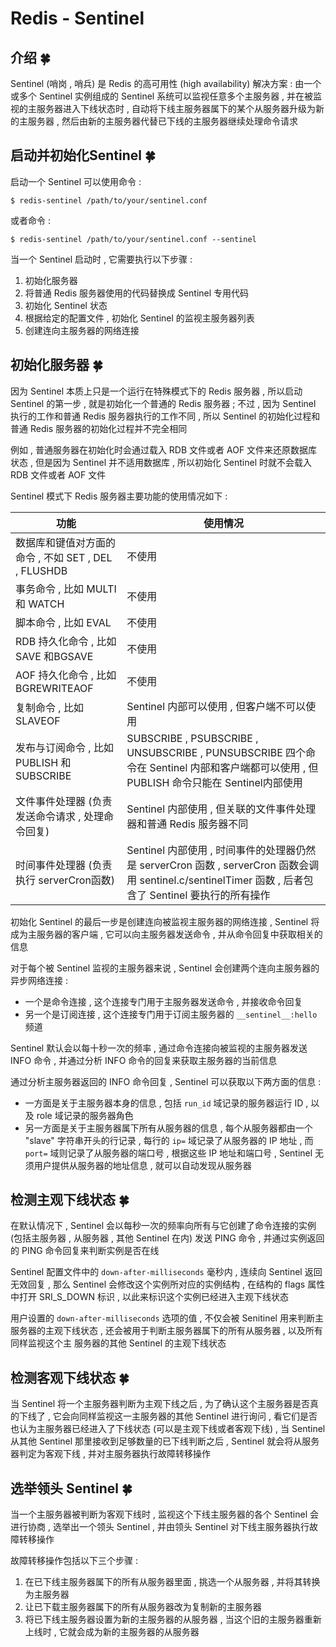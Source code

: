 # Redis - Sentinel

## 介绍  🍀

Sentinel (哨岗 , 哨兵) 是 Redis 的高可用性 (high availability) 解决方案 : 由一个或多个 Sentinel 实例组成的 Sentinel 系统可以监视任意多个主服务器 , 并在被监视的主服务器进入下线状态时 , 自动将下线主服务器属下的某个从服务器升级为新的主服务器 , 然后由新的主服务器代替已下线的主服务器继续处理命令请求

## 启动并初始化Sentinel  🍀

启动一个 Sentinel 可以使用命令 : 

```shell
$ redis-sentinel /path/to/your/sentinel.conf
```

或者命令 : 

```shell
$ redis-sentinel /path/to/your/sentinel.conf --sentinel
```

当一个 Sentinel 启动时 , 它需要执行以下步骤 : 

1. 初始化服务器
2. 将普通 Redis 服务器使用的代码替换成 Sentinel 专用代码
3. 初始化 Sentinel 状态
4. 根据给定的配置文件 , 初始化 Sentinel 的监视主服务器列表
5. 创建连向主服务器的网络连接

## 初始化服务器  🍀

因为 Sentinel 本质上只是一个运行在特殊模式下的 Redis 服务器 , 所以启动 Sentinel 的第一步 , 就是初始化一个普通的 Redis 服务器 ; 不过 , 因为 Sentinel 执行的工作和普通 Redis 服务器执行的工作不同 , 所以 Sentinel 的初始化过程和普通 Redis 服务器的初始化过程并不完全相同

例如 , 普通服务器在初始化时会通过载入 RDB 文件或者 AOF 文件来还原数据库状态 , 但是因为 Sentinel 并不适用数据库 , 所以初始化 Sentinel 时就不会载入 RDB 文件或者 AOF 文件

Sentinel 模式下 Redis 服务器主要功能的使用情况如下 : 

| 功能                                                | 使用情况                                                     |
| --------------------------------------------------- | ------------------------------------------------------------ |
| 数据库和键值对方面的命令 , 不如 SET , DEL , FLUSHDB | 不使用                                                       |
| 事务命令 , 比如 MULTI 和 WATCH                      | 不使用                                                       |
| 脚本命令 , 比如 EVAL                                | 不使用                                                       |
| RDB 持久化命令 , 比如 SAVE 和BGSAVE                 | 不使用                                                       |
| AOF 持久化命令 , 比如 BGREWRITEAOF                  | 不使用                                                       |
| 复制命令 , 比如 SLAVEOF                             | Sentinel 内部可以使用 , 但客户端不可以使用                   |
| 发布与订阅命令 , 比如 PUBLISH 和 SUBSCRIBE          | SUBSCRIBE , PSUBSCRIBE , UNSUBSCRIBE , PUNSUBSCRIBE 四个命令在 Sentinel 内部和客户端都可以使用 , 但 PUBLISH 命令只能在 Sentinel内部使用 |
| 文件事件处理器 (负责发送命令请求 , 处理命令回复)    | Sentinel 内部使用 , 但关联的文件事件处理器和普通 Redis 服务器不同 |
| 时间事件处理器 (负责执行 serverCron函数)            | Sentinel 内部使用 , 时间事件的处理器仍然是 serverCron 函数 , serverCron 函数会调用 sentinel.c/sentinelTimer 函数 , 后者包含了 Sentinel 要执行的所有操作 |

初始化 Sentinel 的最后一步是创建连向被监视主服务器的网络连接 , Sentinel 将成为主服务器的客户端 , 它可以向主服务器发送命令 , 并从命令回复中获取相关的信息

对于每个被 Sentinel 监视的主服务器来说 , Sentinel 会创建两个连向主服务器的异步网络连接 : 

- 一个是命令连接 , 这个连接专门用于主服务器发送命令 , 并接收命令回复
- 另一个是订阅连接 , 这个连接专门用于订阅主服务器的 `__sentinel__:hello` 频道

Sentinel 默认会以每十秒一次的频率 , 通过命令连接向被监视的主服务器发送 INFO 命令 , 并通过分析 INFO 命令的回复来获取主服务器的当前信息

通过分析主服务器返回的 INFO 命令回复 , Sentinel 可以获取以下两方面的信息 : 

- 一方面是关于主服务器本身的信息 , 包括 `run_id` 域记录的服务器运行 ID , 以及 role 域记录的服务器角色
- 另一方面是关于主服务器属下所有从服务器的信息 , 每个从服务器都由一个 "slave" 字符串开头的行记录 , 每行的 `ip=` 域记录了从服务器的 IP 地址 , 而 `port=` 域则记录了从服务器的端口号 , 根据这些 IP 地址和端口号 , Sentinel 无须用户提供从服务器的地址信息 , 就可以自动发现从服务器

## 检测主观下线状态  🍀

在默认情况下 , Sentinel 会以每秒一次的频率向所有与它创建了命令连接的实例 (包括主服务器 , 从服务器 , 其他 Sentinel 在内) 发送 PING 命令 , 并通过实例返回的 PING 命令回复来判断实例是否在线

Sentinel 配置文件中的 `down-after-milliseconds` 毫秒内 , 连续向 Sentinel 返回无效回复 , 那么 Sentinel 会修改这个实例所对应的实例结构 , 在结构的 flags 属性中打开 SRI_S_DOWN 标识 , 以此来标识这个实例已经进入主观下线状态

用户设置的 `down-after-milliseconds` 选项的值 , 不仅会被 Senitinel 用来判断主服务器的主观下线状态 , 还会被用于判断主服务器属下的所有从服务器 , 以及所有同样监视这个主 服务器的其他 Sentinel 的主观下线状态 

## 检测客观下线状态  🍀

当 Sentinel 将一个主服务器判断为主观下线之后 , 为了确认这个主服务器是否真的下线了 , 它会向同样监视这一主服务器的其他 Sentinel 进行询问 , 看它们是否也认为主服务器已经进入了下线状态 (可以是主观下线或者客观下线) , 当 Sentinel 从其他 Sentinel 那里接收到足够数量的已下线判断之后 , Sentinel 就会将从服务器判定为客观下线 , 并对主服务器执行故障转移操作

## 选举领头 Sentinel  🍀

当一个主服务器被判断为客观下线时 , 监视这个下线主服务器的各个 Sentinel 会进行协商 , 选举出一个领头 Sentinel , 并由领头 Sentinel 对下线主服务器执行故障转移操作

故障转移操作包括以下三个步骤 : 

1. 在已下线主服务器属下的所有从服务器里面 , 挑选一个从服务器 , 并将其转换为主服务器
2. 让已下载主服务器属下的所有从服务器改为复制新的主服务器
3. 将已下线主服务器设置为新的主服务器的从服务器 , 当这个旧的主服务器重新上线时 , 它就会成为新的主服务器的从服务器